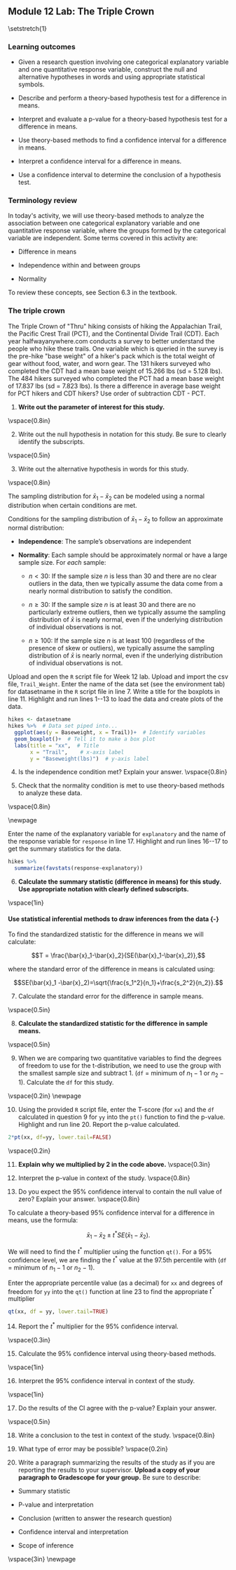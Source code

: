 ## Module 12 Lab:  The Triple Crown

\setstretch{1}

### Learning outcomes

* Given a research question involving one categorical explanatory variable and one quantitative response variable, construct the null and alternative hypotheses
  in words and using appropriate statistical symbols.

* Describe and perform a theory-based hypothesis test for a difference in means.

* Interpret and evaluate a p-value for a theory-based hypothesis test for a difference in means.

* Use theory-based methods to find a confidence interval for a difference in means.

* Interpret a confidence interval for a difference in means.

* Use a confidence interval to determine the conclusion of a hypothesis test.

### Terminology review

In today's activity, we will use theory-based methods to analyze the association between one categorical explanatory variable and one quantitative response variable, where the groups formed by the categorical variable are independent. Some terms covered in this activity are:

* Difference in means

* Independence within and between groups

* Normality

To review these concepts, see Section 6.3 in the textbook.


### The triple crown 

The Triple Crown of "Thru" hiking consists of hiking the Appalachian Trail, the Pacific Crest Trail (PCT), and the Continental Divide Trail (CDT). Each year halfwayanywhere.com conducts a survey to better understand the people who hike these trails. One variable which is queried in the survey is the pre-hike "base weight" of a hiker's pack which is the total weight of gear without food, water, and worn gear. The 131 hikers surveyed who completed the CDT had a mean base weight of 15.266 lbs (sd = 5.128 lbs).  The 484 hikers surveyed who completed the PCT had a mean base weight of 17.837 lbs (sd = 7.823 lbs). Is there a difference in average base weight for PCT hikers and CDT hikers?  Use order of subtraction CDT - PCT.  

1. **Write out the parameter of interest for this study.**

\vspace{0.8in}

2.  Write out the null hypothesis in notation for this study.  Be sure to clearly identify the subscripts.

\vspace{0.5in}

3. Write out the alternative hypothesis in words for this study.

\vspace{0.8in}

The sampling distribution for $\bar{x}_1-\bar{x}_2$ can be modeled using a normal distribution when certain conditions are met.

Conditions for the sampling distribution of $\bar{x}_1-\bar{x}_2$ to follow an approximate normal distribution:

* **Independence**: The sample’s observations are independent

* **Normality**: Each sample should be approximately normal or have a large sample size. For *each* sample:

    - $n < 30$: If the sample size $n$ is less than 30 and there are no clear outliers in the data, then we typically assume the data come from a nearly normal distribution to satisfy the condition.

    - $n \ge 30$: If the sample size $n$ is at least 30 and there are no particularly extreme outliers, then we typically assume the sampling distribution of $\bar{x}$ is nearly normal, even if the underlying distribution of individual observations is not.
    
     - $n \geq 100$: If the sample size $n$ is at least 100 (regardless of the presence of skew or outliers), we typically assume the sampling distribution of $\bar{x}$ is nearly normal, even if the underlying distribution of individual observations is not.
    
Upload and open the `R` script file for Week 12 lab. Upload and import the csv file, `Trail_Weight`. Enter the name of the data set (see the environment tab) for datasetname in the `R` script file in line 7. Write a title for the boxplots in line 11. Highlight and run lines 1--13 to load the data and create plots of the data.


```r
hikes <- datasetname
hikes %>%  # Data set piped into...
  ggplot(aes(y = Baseweight, x = Trail))+  # Identify variables
  geom_boxplot()+  # Tell it to make a box plot
  labs(title = "xx",  # Title
       x = "Trail",    # x-axis label
       y = "Baseweight(lbs)")  # y-axis label
```

4.  Is the independence condition met?  Explain your answer.
\vspace{0.8in}

5. Check that the normality condition is met to use theory-based methods to analyze these data.

\vspace{0.8in}

\newpage

Enter the name of the explanatory variable for `explanatory` and the name of the response variable for `response` in line 17.  Highlight and run lines 16--17 to get the summary statistics for the data.


```r
hikes %>%
  summarize(favstats(response~explanatory))
```

6. **Calculate the summary statistic (difference in means) for this study.  Use appropriate notation with clearly defined subscripts.**

\vspace{1in}

#### Use statistical inferential methods to draw inferences from the data {-}

To find the standardized statistic for the difference in means we will calculate:

$$T = \frac{\bar{x}_1-\bar{x}_2}{SE(\bar{x}_1-\bar{x}_2)},$$

where the standard error of the difference in means is calculated using:

$$SE(\bar{x}_1 -\bar{x}_2)=\sqrt{\frac{s_1^2}{n_1}+\frac{s_2^2}{n_2}}.$$

7.  Calculate the standard error for the difference in sample means.

\vspace{0.5in}

8.  **Calculate the standardized statistic for the difference in sample means.**

\vspace{0.5in}

9.  When we are comparing two quantitative variables to find the degrees of freedom to use for the t-distribution, we need to use the group with the smallest sample size and subtract 1.  (`df` = minimum of $n_1 - 1$ or  $n_2 - 1$).  Calculate the `df` for this study.

\vspace{0.2in}
\newpage

10. Using the provided `R` script file, enter the T-score (for `xx`) and the `df` calculated in question 9 for `yy` into the `pt()` function to find the p-value.  Highlight and run line 20.  Report the p-value calculated. 


```r
2*pt(xx, df=yy, lower.tail=FALSE)
```
\vspace{0.2in}

11. **Explain why we multiplied by 2 in the code above.**
\vspace{0.3in}

12.  Interpret the p-value in context of the study.
\vspace{0.8in}

13.  Do you expect the 95\% confidence interval to contain the null value of zero?  Explain your answer.
\vspace{0.8in}


To calculate a theory-based 95\% confidence interval for a difference in means, use the formula:

$$\bar{x}_1- \bar{x}_2\pm t^* SE(\bar{x}_1- \bar{x}_2).$$

We will need to find the $t^*$ multiplier using the function `qt()`.  For a 95\% confidence level, we are finding the $t^*$ value at the 97.5th percentile with (`df` = minimum of $n_1 - 1$ or  $n_2 - 1$).

Enter the appropriate percentile value (as a decimal) for `xx` and degrees of freedom for `yy` into the `qt()` function at line 23 to find the appropriate $t^*$ multiplier


```r
qt(xx, df = yy, lower.tail=TRUE)
```
14. Report the $t^*$ multiplier for the 95\% confidence interval.

\vspace{0.3in}

15.  Calculate the 95\% confidence interval using theory-based methods.

\vspace{1in}

16.  Interpret the 95\% confidence interval in context of the study.

\vspace{1in}

17.  Do the results of the CI agree with the p-value?  Explain your answer.

\vspace{0.5in}

18.  Write a conclusion to the test in context of the study.
\vspace{0.8in}

19.  What type of error may be possible?
\vspace{0.2in}

20.  Write a paragraph summarizing the results of the study as if you are reporting the results to your supervisor.  **Upload a copy of your paragraph to Gradescope for your group.**  Be sure to describe:

* Summary statistic

* P-value and interpretation

* Conclusion (written to answer the research question)

* Confidence interval and interpretation

* Scope of inference

\vspace{3in}
\newpage


